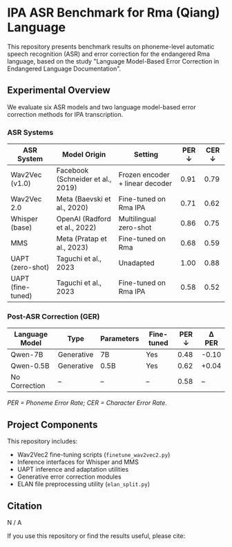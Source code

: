 # IPA ASR Benchmark for Rma (Qiang) Language

This repository presents benchmark results on phoneme-level automatic speech recognition (ASR) and error correction for the endangered Rma language, based on the study "Language Model-Based Error Correction in Endangered Language Documentation".

## Experimental Overview

We evaluate six ASR models and two language model-based error correction methods for IPA transcription.

### ASR Systems

| ASR System        | Model Origin                     | Setting                           | PER ↓ | CER ↓ |
|-------------------|----------------------------------|-----------------------------------|-------|-------|
| Wav2Vec (v1.0)    | Facebook (Schneider et al., 2019) | Frozen encoder + linear decoder   | 0.91  | 0.79  |
| Wav2Vec 2.0       | Meta (Baevski et al., 2020)       | Fine-tuned on Rma IPA             | 0.71  | 0.62  |
| Whisper (base)    | OpenAI (Radford et al., 2022)     | Multilingual zero-shot            | 0.86  | 0.75  |
| MMS               | Meta (Pratap et al., 2023)        | Fine-tuned on Rma                 | 0.68  | 0.59  |
| UAPT (zero-shot)  | Taguchi et al., 2023              | Unadapted                         | 1.00  | 0.88  |
| UAPT (fine-tuned) | Taguchi et al., 2023              | Fine-tuned on Rma IPA             | 0.58  | 0.52  |

### Post-ASR Correction (GER)

| Language Model | Type        | Parameters | Fine-tuned | PER ↓ | Δ PER |
|----------------|-------------|------------|------------|--------|--------|
| Qwen-7B        | Generative  | 7B         | Yes        | 0.48   | -0.10  |
| Qwen-0.5B      | Generative  | 0.5B       | Yes        | 0.62   | +0.04  |
| No Correction  | –           | –          | –          | 0.58   | –      |

*PER = Phoneme Error Rate; CER = Character Error Rate.*

## Project Components

This repository includes:

- Wav2Vec2 fine-tuning scripts (`finetune_wav2vec2.py`)
- Inference interfaces for Whisper and MMS
- UAPT inference and adaptation utilities
- Generative error correction modules
- ELAN file preprocessing utility (`elan_split.py`)

## Citation
N / A

If you use this repository or find the results useful, please cite:

